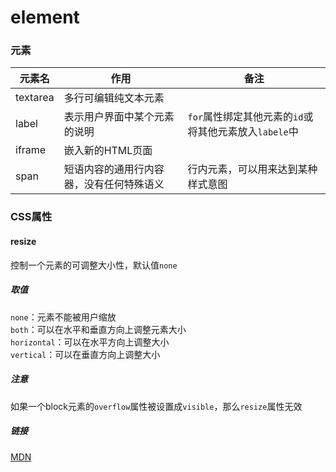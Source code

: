 # element

### 元素
| 元素名   | 作用                                     | 备注                                                  |
|----------|------------------------------------------|-------------------------------------------------------|
| textarea | 多行可编辑纯文本元素                     |                                                       |
| label    | 表示用户界面中某个元素的说明             | `for`属性绑定其他元素的`id`或将其他元素放入`labele`中 |
| iframe   | 嵌入新的HTML页面                         |                                                       |
| span     | 短语内容的通用行内容器，没有任何特殊语义 | 行内元素，可以用来达到某种样式意图                    |


### CSS属性
#### resize
控制一个元素的可调整大小性，默认值`none`
##### 取值
`none`：元素不能被用户缩放  
`both`：可以在水平和垂直方向上调整元素大小  
`horizontal`：可以在水平方向上调整大小  
`vertical`：可以在垂直方向上调整大小
##### 注意
如果一个block元素的`overflow`属性被设置成`visible`，那么`resize`属性无效
##### 链接
[MDN](https://developer.mozilla.org/zh-CN/docs/Web/CSS/resize)

#### 
